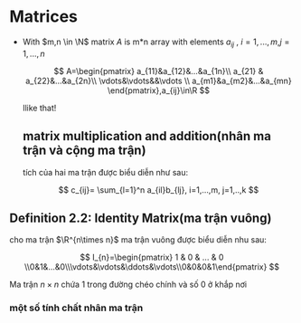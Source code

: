 # Matrices

- With $m,n \in \N$ matrix $A$ is m*n array with elements $a_{ij}$ , $i=1,...,m$,$j=1,...,n$
  
  $$
  A=\begin{pmatrix} a_{11}&a_{12}&...&a_{1n}\\ a_{21} & a_{22}&...&a_{2n}\\ \vdots&\vdots&&\vdots \\  a_{m1}&a_{m2}&...&a_{mn}  \end{pmatrix},a_{ij}\in\R
  $$
  
  llike that!
  
  ## matrix multiplication and addition(nhân ma trận và cộng ma trận)
  
  tích của hai ma trận được biểu diễn như sau:
  
  $$
  c_{ij}= \sum_{l=1}^n a_{il}b_{lj}, i=1,...,m, j=1,..,k
  $$

## Definition 2.2: Identity Matrix(ma trận vuông)

cho ma trận $\R^{n\times n}$ ma trận vuông được biểu diễn nhu sau:

$$
I_{n}=\begin{pmatrix} 1 & 0 & ... & 0 \\0&1&...&0\\\vdots&\vdots&\ddots&\vdots\\0&0&0&1\end{pmatrix}
$$

Ma trận $n\times n$ chứa 1 trong đường chéo chính và số 0 ở khắp nơi

### một số tính chất nhân ma trận
